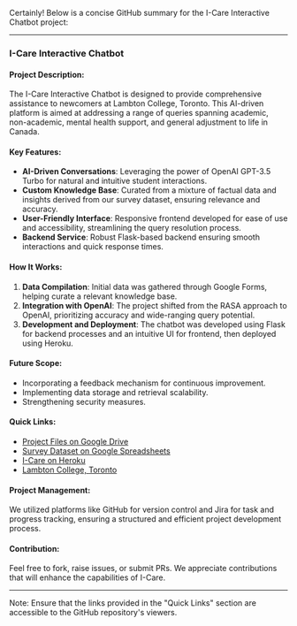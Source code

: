 Certainly! Below is a concise GitHub summary for the I-Care Interactive Chatbot project:

---

### I-Care Interactive Chatbot

#### Project Description:
The I-Care Interactive Chatbot is designed to provide comprehensive assistance to newcomers at Lambton College, Toronto. This AI-driven platform is aimed at addressing a range of queries spanning academic, non-academic, mental health support, and general adjustment to life in Canada.

#### Key Features:
- **AI-Driven Conversations**: Leveraging the power of OpenAI GPT-3.5 Turbo for natural and intuitive student interactions.
- **Custom Knowledge Base**: Curated from a mixture of factual data and insights derived from our survey dataset, ensuring relevance and accuracy.
- **User-Friendly Interface**: Responsive frontend developed for ease of use and accessibility, streamlining the query resolution process.
- **Backend Service**: Robust Flask-based backend ensuring smooth interactions and quick response times.

#### How It Works:
1. **Data Compilation**: Initial data was gathered through Google Forms, helping curate a relevant knowledge base.
2. **Integration with OpenAI**: The project shifted from the RASA approach to OpenAI, prioritizing accuracy and wide-ranging query potential.
3. **Development and Deployment**: The chatbot was developed using Flask for backend processes and an intuitive UI for frontend, then deployed using Heroku.

#### Future Scope:
- Incorporating a feedback mechanism for continuous improvement.
- Implementing data storage and retrieval scalability.
- Strengthening security measures.

#### Quick Links:
- [Project Files on Google Drive](https://drive.google.com/drive/folders/1yTvkK7V6N7PMsv4hEz48qx1oD9fT2uf6)
- [Survey Dataset on Google Spreadsheets](https://docs.google.com/spreadsheets/d/1GlAJps8wUYmG1SlUhmqotzNXwoFZM1WfymCaQRXcRac/edit#gid=640079492)
- [I-Care on Heroku](https://icarechatbot-7d5f29b45cdd.herokuapp.com/)
- [Lambton College, Toronto](https://www.lambtoncollege.ca/toronto/)

#### Project Management:
We utilized platforms like GitHub for version control and Jira for task and progress tracking, ensuring a structured and efficient project development process.

#### Contribution:
Feel free to fork, raise issues, or submit PRs. We appreciate contributions that will enhance the capabilities of I-Care.

---

Note: Ensure that the links provided in the "Quick Links" section are accessible to the GitHub repository's viewers.
